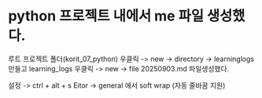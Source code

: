 # python 프로젝트 내에서 me 파일 생성했다.

루트 프로젝트 폴더(korit_07_python) 우클릭 -> new -> directory -> learninglogs 만들고 learning_logs 우클릭 -> new -> file
20250903.md 파일생성했다.

설정 -> ctrl + alt + s
Eitor -> general 에서 soft wrap (자동 줄바꿈 지원)